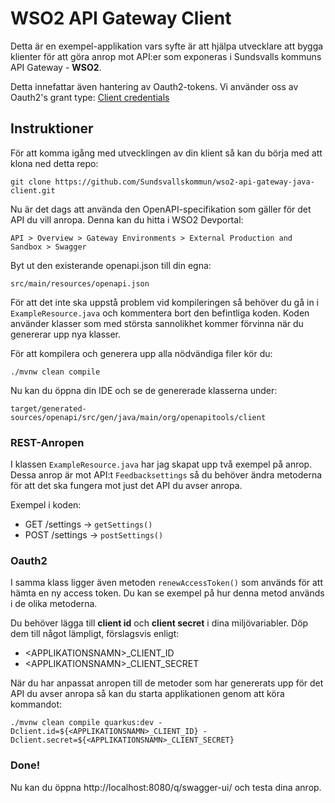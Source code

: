 # WSO2 API Gateway Client

Detta är en exempel-applikation vars syfte är att hjälpa utvecklare att bygga klienter för att göra anrop mot API:er som exponeras i Sundsvalls kommuns API Gateway - **WSO2**.

Detta innefattar även hantering av Oauth2-tokens. 
Vi använder oss av Oauth2's grant type: [Client credentials](https://oauth.net/2/grant-types/client-credentials/  )

## Instruktioner
För att komma igång med utvecklingen av din klient så kan du börja med att klona ned detta repo:
```
git clone https://github.com/Sundsvallskommun/wso2-api-gateway-java-client.git 
```

Nu är det dags att använda den OpenAPI-specifikation som gäller för det API du vill anropa. 
Denna kan du hitta i WSO2 Devportal: 
```
API > Overview > Gateway Environments > External Production and Sandbox > Swagger
```

Byt ut den existerande openapi.json till din egna:
```
src/main/resources/openapi.json
```
För att det inte ska uppstå problem vid kompileringen så behöver du gå in i ```ExampleResource.java``` och kommentera bort den befintliga koden. Koden använder klasser som med största sannolikhet kommer förvinna när du genererar upp nya klasser.

För att kompilera och generera upp alla nödvändiga filer kör du:
```
./mvnw clean compile
```

Nu kan du öppna din IDE och se de genererade klasserna under:
```
target/generated-sources/openapi/src/gen/java/main/org/openapitools/client
```

### REST-Anropen
I klassen ```ExampleResource.java``` har jag skapat upp två exempel på anrop. Dessa anrop är mot API:t ```Feedbacksettings``` så du behöver ändra metoderna för att det ska fungera mot just det API du avser anropa.

Exempel i koden:
- GET   /settings -> ```getSettings()```
- POST  /settings -> ```postSettings()```

### Oauth2

I samma klass ligger även metoden ```renewAccessToken()``` som används för att hämta en ny access token. Du kan se exempel på hur denna metod används i de olika metoderna.

Du behöver lägga till **client id** och **client secret** i dina miljövariabler. Döp dem till något lämpligt, förslagsvis enligt:
- \<APPLIKATIONSNAMN\>_CLIENT_ID
- \<APPLIKATIONSNAMN\>_CLIENT_SECRET

När du har anpassat anropen till de metoder som har genererats upp för det API du avser anropa så kan du starta applikationen genom att köra kommandot:
```
./mvnw clean compile quarkus:dev -Dclient.id=${<APPLIKATIONSNAMN>_CLIENT_ID} -Dclient.secret=${<APPLIKATIONSNAMN>_CLIENT_SECRET}
```

### Done!

Nu kan du öppna http://localhost:8080/q/swagger-ui/ och testa dina anrop.
